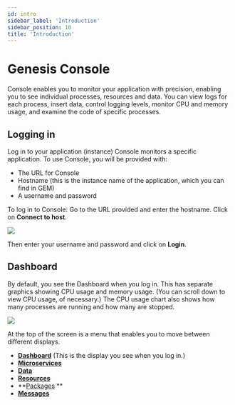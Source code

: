 ```yaml
---
id: intro
sidebar_label: 'Introduction'
sidebar_position: 10
title: 'Introduction'
---
```


# Genesis Console
Console enables you to monitor your application with precision, enabling you to see individual processes, resources and data. You can view logs for each process, insert data, control logging levels, monitor CPU and memory usage, and examine the code of specific processes.
## Logging in
Log in to your application (instance)
Console monitors a specific application. To use Console, you will be provided with:
* The URL for Console
* Hostname (this is the instance name of the application, which you can find in GEM)
* A username and password

To log in to Console:
Go to the URL provided and enter the hostname. Click on **Connect to host**.

![](/img/con-hostname.png)

Then enter your username and password and click on **Login**.

## Dashboard
By default, you see the Dashboard when you log in. This has separate graphics showing CPU usage and memory usage. (You can scroll down to view CPU usage, of necessary.) The CPU usage chart also shows how many processes are running and how many are stopped.

![](/img/con-dashboard.png)

At the top of the screen is a menu that enables you to move between different displays.
* **[Dashboard](/platform-tooling/genesis-console/intro/#dashboard)** (This is the display you see when you log in.)
* **[Microservices](/platform-tooling/genesis-console/microservices/)**
* **[Data](/platform-tooling/genesis-console/data/)**
* **[Resources](/platform-tooling/genesis-console/resources/)**
* **[Packages](/platform-tooling/genesis-console/packages/) **
* **[Messages](/platform-tooling/genesis-console/messages/)**
